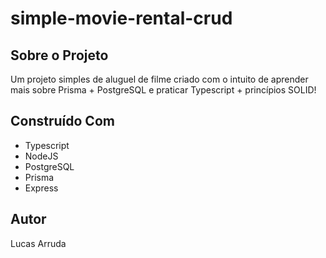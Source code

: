 # simple-movie-rental-crud

## Sobre o Projeto

Um projeto simples de aluguel de filme criado com o intuito de aprender mais sobre Prisma + PostgreSQL e praticar Typescript + princípios SOLID!

## Construído Com

* Typescript
* NodeJS
* PostgreSQL
* Prisma
* Express

## Autor

Lucas Arruda
